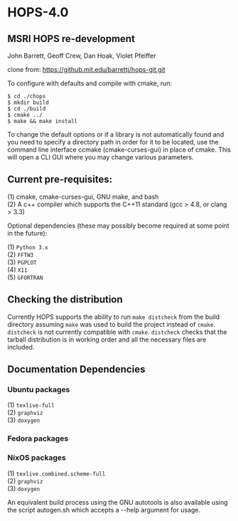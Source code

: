 # HOPS-4.0
## MSRI HOPS re-development
John Barrett, Geoff Crew, Dan Hoak, Violet Pfeiffer

clone from: https://github.mit.edu/barrettj/hops-git.git

To configure with defaults and compile with cmake, run:

`$ cd ./chops` \
`$ mkdir build` \
`$ cd ./build` \
`$ cmake ../` \
`$ make && make install`

To change the default options or if a library is not automatically found and you
need to specify a directory path in order for it to be located, use the command
line interface ccmake (cmake-curses-gui) in place of cmake. This will open a CLI
GUI where you may change various parameters.

## Current pre-requisites:

(1) cmake, cmake-curses-gui, GNU make, and bash \
(2) A c++ compiler which supports the C++11 standard (gcc > 4.8, or clang > 3.3)

Optional dependencies (these may possibly become required at some point in the future):

(1) `Python 3.x` \
(2) `FFTW3` \
(3) `PGPLOT` \
(4) `X11` \
(5) `GFORTRAN`

## Checking the distribution
Currently HOPS supports the ability to run `make distcheck` from the build directory assuming `make` was used to build the project instead of `cmake`.
`distcheck` is not currently compatible with `cmake`. `distcheck` checks that the tarball distribution is in working order and all the necessary files are included.

## Documentation Dependencies
### Ubuntu packages
(1) `texlive-full` \
(2) `graphviz` \
(3) `doxygen`
### Fedora packages
### NixOS packages
(1) `texlive.combined.scheme-full` \
(2) `graphviz` \
(3) `doxygen` 

An equivalent build process using the GNU autotools is also available
using the script autogen.sh which accepts a --help argument for usage.
